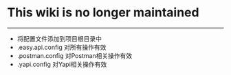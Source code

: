 # This wiki is no longer maintained

---

 - 将配置文件添加到项目根目录中
 - .easy.api.config 对所有操作有效
 - .postman.config 对Postman相关操作有效
 - .yapi.config 对Yapi相关操作有效